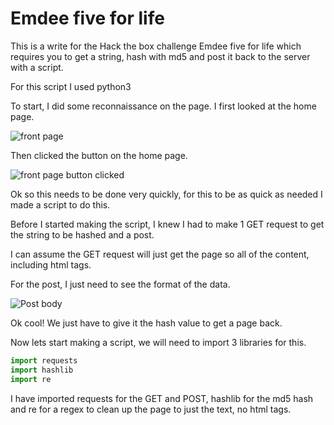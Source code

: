 # Emdee five for life

This is a write for the Hack the box challenge Emdee five for life which requires you to get a string, hash with md5 and post it back to the server with a script.

For this script I used python3

To start, I did some reconnaissance on the page. I first looked at the home page.

![front page]('./FrontPage.PNG')

Then clicked the button on the home page.

![front page button clicked]('./FrontPage2.PNG')

Ok so this needs to be done very quickly, for this to be as quick as needed I made a script to do this.

Before I started making the script, I knew I had to make 1 GET request to get the string to be hashed and a post.

I can assume the GET request will just get the page so all of the content, including html tags.

For the post, I just need to see the format of the data.

![Post body]('./PostHash.PNG')

Ok cool! We just have to give it the hash value to get a page back.

Now lets start making a script, we will need to import 3 libraries for this.

```python
import requests
import hashlib
import re
```
I have imported requests for the GET and POST, hashlib for the md5 hash and re for a regex to clean up the page to just the text, no html tags.
